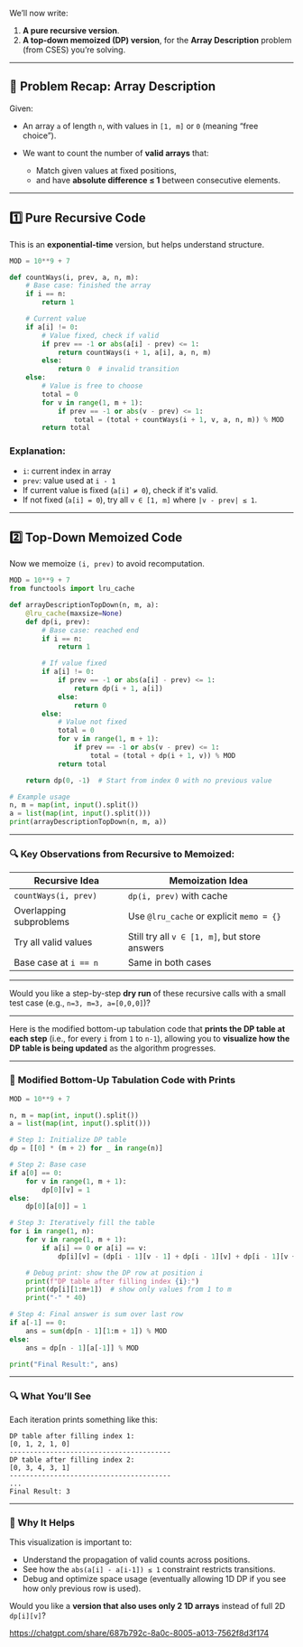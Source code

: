 We’ll now write:

1. **A pure recursive version**.
2. **A top-down memoized (DP) version**,
   for the **Array Description** problem (from CSES) you’re solving.

---

## 🔁 Problem Recap: Array Description

Given:

* An array `a` of length `n`, with values in `[1, m]` or `0` (meaning “free choice”).
* We want to count the number of **valid arrays** that:

  * Match given values at fixed positions,
  * and have **absolute difference ≤ 1** between consecutive elements.

---

## 1️⃣ Pure Recursive Code

This is an **exponential-time** version, but helps understand structure.

```python
MOD = 10**9 + 7

def countWays(i, prev, a, n, m):
    # Base case: finished the array
    if i == n:
        return 1

    # Current value
    if a[i] != 0:
        # Value fixed, check if valid
        if prev == -1 or abs(a[i] - prev) <= 1:
            return countWays(i + 1, a[i], a, n, m)
        else:
            return 0  # invalid transition
    else:
        # Value is free to choose
        total = 0
        for v in range(1, m + 1):
            if prev == -1 or abs(v - prev) <= 1:
                total = (total + countWays(i + 1, v, a, n, m)) % MOD
        return total
```

### Explanation:

* `i`: current index in array
* `prev`: value used at `i - 1`
* If current value is fixed (`a[i] ≠ 0`), check if it's valid.
* If not fixed (`a[i] = 0`), try all `v ∈ [1, m]` where `|v - prev| ≤ 1`.

---

## 2️⃣ Top-Down Memoized Code

Now we memoize `(i, prev)` to avoid recomputation.

```python
MOD = 10**9 + 7
from functools import lru_cache

def arrayDescriptionTopDown(n, m, a):
    @lru_cache(maxsize=None)
    def dp(i, prev):
        # Base case: reached end
        if i == n:
            return 1

        # If value fixed
        if a[i] != 0:
            if prev == -1 or abs(a[i] - prev) <= 1:
                return dp(i + 1, a[i])
            else:
                return 0
        else:
            # Value not fixed
            total = 0
            for v in range(1, m + 1):
                if prev == -1 or abs(v - prev) <= 1:
                    total = (total + dp(i + 1, v)) % MOD
            return total

    return dp(0, -1)  # Start from index 0 with no previous value

# Example usage
n, m = map(int, input().split())
a = list(map(int, input().split()))
print(arrayDescriptionTopDown(n, m, a))
```

---

### 🔍 Key Observations from Recursive to Memoized:

| Recursive Idea          | Memoization Idea                              |
| ----------------------- | --------------------------------------------- |
| `countWays(i, prev)`    | `dp(i, prev)` with cache                      |
| Overlapping subproblems | Use `@lru_cache` or explicit `memo = {}`      |
| Try all valid values    | Still try all `v ∈ [1, m]`, but store answers |
| Base case at `i == n`   | Same in both cases                            |

---

Would you like a step-by-step **dry run** of these recursive calls with a small test case (e.g., `n=3, m=3, a=[0,0,0]`)?

---

Here is the modified bottom-up tabulation code that **prints the DP table at each step** (i.e., for every `i` from `1` to `n-1`), allowing you to **visualize how the DP table is being updated** as the algorithm progresses.

---

### 🔄 **Modified Bottom-Up Tabulation Code with Prints**

```python
MOD = 10**9 + 7

n, m = map(int, input().split())
a = list(map(int, input().split()))

# Step 1: Initialize DP table
dp = [[0] * (m + 2) for _ in range(n)]

# Step 2: Base case
if a[0] == 0:
    for v in range(1, m + 1):
        dp[0][v] = 1
else:
    dp[0][a[0]] = 1

# Step 3: Iteratively fill the table
for i in range(1, n):
    for v in range(1, m + 1):
        if a[i] == 0 or a[i] == v:
            dp[i][v] = (dp[i - 1][v - 1] + dp[i - 1][v] + dp[i - 1][v + 1]) % MOD

    # Debug print: show the DP row at position i
    print(f"DP table after filling index {i}:")
    print(dp[i][1:m+1])  # show only values from 1 to m
    print("-" * 40)

# Step 4: Final answer is sum over last row
if a[-1] == 0:
    ans = sum(dp[n - 1][1:m + 1]) % MOD
else:
    ans = dp[n - 1][a[-1]] % MOD

print("Final Result:", ans)
```

---

### 🔍 **What You’ll See**

Each iteration prints something like this:

```
DP table after filling index 1:
[0, 1, 2, 1, 0]
----------------------------------------
DP table after filling index 2:
[0, 3, 4, 3, 1]
----------------------------------------
...
Final Result: 3
```

---

### 🧠 Why It Helps

This visualization is important to:

* Understand the propagation of valid counts across positions.
* See how the `abs(a[i] - a[i-1]) ≤ 1` constraint restricts transitions.
* Debug and optimize space usage (eventually allowing 1D DP if you see how only previous row is used).

Would you like a **version that also uses only 2 1D arrays** instead of full 2D `dp[i][v]`?


https://chatgpt.com/share/687b792c-8a0c-8005-a013-7562f8d3f174